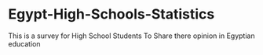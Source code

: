 # Egypt-High-Schools-Statistics
This is a survey for High School Students To Share there opinion in Egyptian education
